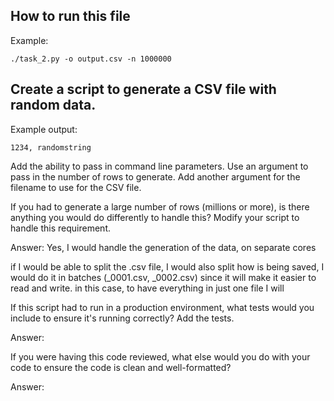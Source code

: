## How to run this file

Example:

`./task_2.py -o output.csv -n 1000000`

## Create a script to generate a CSV file with random data.

Example output:
```
1234, randomstring
```

Add the ability to pass in command line parameters. Use an argument to pass 
in the number of rows to generate. 
Add another argument for the filename to use for the CSV file.

If you had to generate a large number of rows (millions or more), is there 
anything you would do differently to handle this?
Modify your script to handle this requirement.

Answer: Yes, I would handle the generation of the data, on separate cores

if I would be able to split the .csv file, I would also split how is being saved, I would do it in batches (_0001.csv, _0002.csv) since it will make it easier to read and write. in this case, to have everything in just one file I will 

If this script had to run in a production environment, what tests would you 
include to ensure it's running correctly? Add the tests.

Answer:

If you were having this code reviewed, what else would you do with your code 
to ensure the code is clean and well-formatted?

Answer: 